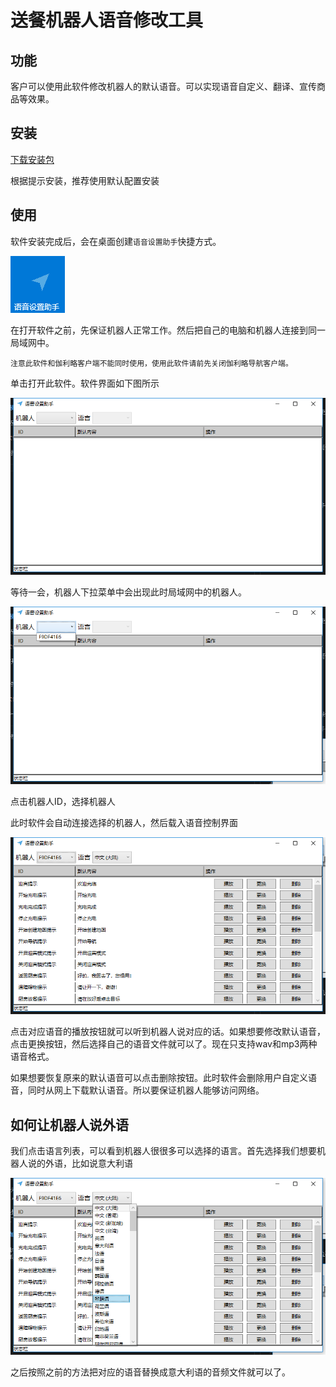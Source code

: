 # 送餐机器人语音修改工具

## 功能

客户可以使用此软件修改机器人的默认语音。可以实现语音自定义、翻译、宣传商品等效果。

## 安装

[下载安装包](https://bwbot.org/s/gJZ8Da)

根据提示安装，推荐使用默认配置安装

## 使用

软件安装完成后，会在桌面创建`语音设置助手`快捷方式。

![软件图标](/images/audio-icon.png)

在打开软件之前，先保证机器人正常工作。然后把自己的电脑和机器人连接到同一局域网中。

``注意此软件和伽利略客户端不能同时使用，使用此软件请前先关闭伽利略导航客户端。``

单击打开此软件。软件界面如下图所示

![软件界面](/images/audio-ui.png)

等待一会，机器人下拉菜单中会出现此时局域网中的机器人。

![选择机器人](/images/audio-select.png)

点击机器人ID，选择机器人

此时软件会自动连接选择的机器人，然后载入语音控制界面

![语音控制界面](/images/audio-connected.png)

点击对应语音的播放按钮就可以听到机器人说对应的话。如果想要修改默认语音，点击更换按钮，然后选择自己的语音文件就可以了。现在只支持wav和mp3两种语音格式。

如果想要恢复原来的默认语音可以点击删除按钮。此时软件会删除用户自定义语音，同时从网上下载默认语音。所以要保证机器人能够访问网络。

## 如何让机器人说外语

我们点击语言列表，可以看到机器人很很多可以选择的语言。首先选择我们想要机器人说的外语，比如说意大利语

![选择语言](/images/audio-lang.png)

之后按照之前的方法把对应的语音替换成意大利语的音频文件就可以了。